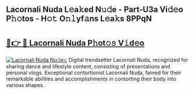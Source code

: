 ## Lacornali Nuda L𝚎a𝚔ed N𝚞𝚍e - Part-U3a Vi𝚍𝚎o P𝚑𝚘tos - H𝚘𝚝 O𝚗𝚕yf𝚊ns L𝚎a𝚔s 8PPqN

# <h2><a href="http://kf2rl98.oniu.top/?m=Lacornali+Nuda">🔗👉 🔴 Lacornali Nuda P𝚑ot𝚘𝚜 V𝚒d𝚎o</a></h2>

[![Lacornali Nuda Nu𝚍e𝚜](https://i.imgur.com/0qMVB7G.gif)](http://kf2rl98.oniu.top/?m=Lacornali+Nuda)
Digital trendsetter Lacornali Nuda, recognized for sharing dance and lifestyle content, consisting of presentations and personal vlogs. Exceptional contortionist Lacornali Nuda, famed for their remarkable abilities and accomplishments in contorting their body into various shapes.  
